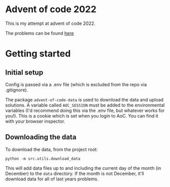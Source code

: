 # Advent of code 2022

This is my attempt at advent of code 2022.

The problems can be found [here](https://adventofcode.com/2022)

# Getting started

## Initial setup

Config is passed via a .env file (which is excluded from the repo via .gitignore).

The package `advent-of-code-data` is used to download the data and upload solutions.
A variable called `AOC_SESSION` must be added to the environmental variables (I'd recommend doing this via the .env file, but whatever works for you!).
This is a cookie which is set when you login to AoC. You can find it with your browser inspector.

## Downloading the data

To download the data, from the project root:

```
python -m src.utils.download_data
```

This will add data files up to and including the current day of the month (in December) to the `data` directory.
If the month is not December, it'll download data for all of last years problems.
